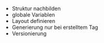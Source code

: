 - Struktur nachbilden
- globale Variablen
- Layout definieren
- Generierung nur bei erstelltem Tag
- Versionierung